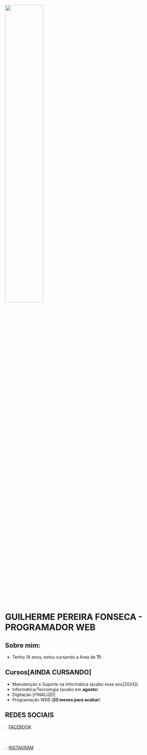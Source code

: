<!-- Fonte referente ao HTML -->


 <img src="https://www.thecoderpedia.com/wp-content/uploads/2020/06/Is-HTML-a-Programming-Language.jpg" width="50%">


# GUILHERME PEREIRA FONSECA - PROGRAMADOR WEB

## Sobre mim:
- Tenho 19 anos, estou cursando a Area de **TI**

## Cursos[AINDA CURSANDO]
- Manutenção e Suporte na Informática (acabo esse ano[2024])
- Informatica/Tecnologia (acabo em **agosto**)
- Digitação [*FINALIZEI*]
- Programação WEB (**20 meses para acabar**)

## REDES SOCIAIS
<img src="https://upload.wikimedia.org/wikipedia/commons/6/6c/Facebook_Logo_2023.png" width="1.5%">  [FACEBOOK](https://www.facebook.com/guilherme.fonteseca.3?locale=pt_BR)
<br>
<img src="https://www.pngkey.com/png/full/283-2831746_insta-icon-instagram.png" width="1.5%">  [INSTAGRAM](https://www.instagram.com/guilherme_pereira_fonseca19/)

